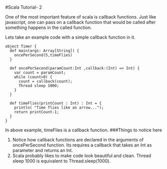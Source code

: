 #Scala Tutorial- 2

One of the most important feature of scala is callback functions. Just like javascript, one can pass on a callback function that would be called after something happens in the called function.

Lets take an example code with a simple callback function in it.

```
object Timer {
  def main(args: Array[String]) {
    oncePerSecond(5,timeFlies)
  }

  def oncePerSecond(paramCount:Int ,callback:(Int) => Int) {
    var count = paramCount;
    while (count>0) {
      count = callback(count);
      Thread sleep 1000;
    }
  }

  def timeFlies(printCount : Int) : Int = {
    println( "Time flies like an arrow...");
    return printCount-1;
  }
}
```

In above example, timeFlies is a callback function.
###Things to notice here 
1. Notice how callback functions are declared in the arguments of oncePerSecond function. Its requires a callback that takes an Int as parameter and returns an Int.
2. Scala probably likes to make code look beautiful and clean. Thread sleep 1000 is equivalent to Thread.sleep(1000). 
